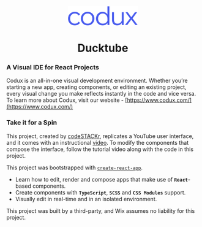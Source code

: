 <div align="center">  
    <img height="50"src="./src/assets/codux.svg">  
    <h1 >Ducktube</h1>
</div>

### A Visual IDE for React Projects

Codux is an all-in-one visual development environment. Whether you’re starting a new app, creating components, or editing an existing project, every visual change you make reflects instantly in the code and vice versa. To learn more about Codux, visit our website - [https://www.codux.com/](https://www.codux.com/)

### Take it for a Spin

This project, created by [codeSTACKr](https://www.youtube.com/@codeSTACKr), replicates a YouTube user interface, and it comes with an instructional [video](https://www.youtube.com/watch?v=Gkq2PIOAnrU). To modify the components that compose the interface, follow the tutorial video along with the code in this project. 

This project was bootstrapped with [`create-react-app`](https://github.com/facebook/create-react-app).

- Learn how to edit, render and compose apps that make use of **`React`**-based components.
- Create components with **`TypeScript`**, **`SCSS`** and **`CSS Modules`** support.
- Visually edit in real-time and in an isolated environment.

This project was built by a third-party, and Wix assumes no liability for this project.
